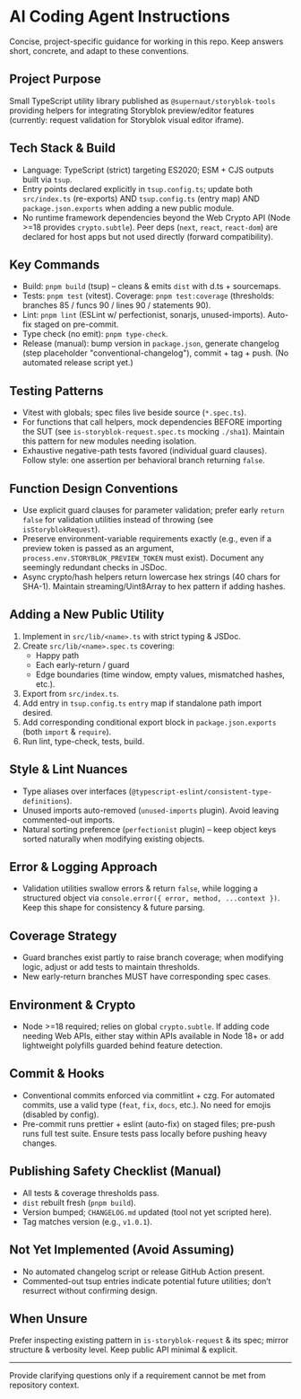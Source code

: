 # AI Coding Agent Instructions

Concise, project-specific guidance for working in this repo. Keep answers short, concrete, and adapt to these conventions.

## Project Purpose

Small TypeScript utility library published as `@supernaut/storyblok-tools` providing helpers for integrating Storyblok preview/editor features (currently: request validation for Storyblok visual editor iframe).

## Tech Stack & Build

- Language: TypeScript (strict) targeting ES2020; ESM + CJS outputs built via `tsup`.
- Entry points declared explicitly in `tsup.config.ts`; update both `src/index.ts` (re-exports) AND `tsup.config.ts` (entry map) AND `package.json.exports` when adding a new public module.
- No runtime framework dependencies beyond the Web Crypto API (Node >=18 provides `crypto.subtle`). Peer deps (`next`, `react`, `react-dom`) are declared for host apps but not used directly (forward compatibility).

## Key Commands

- Build: `pnpm build` (tsup) – cleans & emits `dist` with d.ts + sourcemaps.
- Tests: `pnpm test` (vitest). Coverage: `pnpm test:coverage` (thresholds: branches 85 / funcs 90 / lines 90 / statements 90).
- Lint: `pnpm lint` (ESLint w/ perfectionist, sonarjs, unused-imports). Auto-fix staged on pre-commit.
- Type check (no emit): `pnpm type-check`.
- Release (manual): bump version in `package.json`, generate changelog (step placeholder "conventional-changelog"), commit + tag + push. (No automated release script yet.)

## Testing Patterns

- Vitest with globals; spec files live beside source (`*.spec.ts`).
- For functions that call helpers, mock dependencies BEFORE importing the SUT (see `is-storyblok-request.spec.ts` mocking `./sha1`). Maintain this pattern for new modules needing isolation.
- Exhaustive negative-path tests favored (individual guard clauses). Follow style: one assertion per behavioral branch returning `false`.

## Function Design Conventions

- Use explicit guard clauses for parameter validation; prefer early `return false` for validation utilities instead of throwing (see `isStoryblokRequest`).
- Preserve environment-variable requirements exactly (e.g., even if a preview token is passed as an argument, `process.env.STORYBLOK_PREVIEW_TOKEN` must exist). Document any seemingly redundant checks in JSDoc.
- Async crypto/hash helpers return lowercase hex strings (40 chars for SHA-1). Maintain streaming/Uint8Array to hex pattern if adding hashes.

## Adding a New Public Utility

1. Implement in `src/lib/<name>.ts` with strict typing & JSDoc.
2. Create `src/lib/<name>.spec.ts` covering:
   - Happy path
   - Each early-return / guard
   - Edge boundaries (time window, empty values, mismatched hashes, etc.).
3. Export from `src/index.ts`.
4. Add entry in `tsup.config.ts` `entry` map if standalone path import desired.
5. Add corresponding conditional export block in `package.json.exports` (both `import` & `require`).
6. Run lint, type-check, tests, build.

## Style & Lint Nuances

- Type aliases over interfaces (`@typescript-eslint/consistent-type-definitions`).
- Unused imports auto-removed (`unused-imports` plugin). Avoid leaving commented-out imports.
- Natural sorting preference (`perfectionist` plugin) – keep object keys sorted naturally when modifying existing objects.

## Error & Logging Approach

- Validation utilities swallow errors & return `false`, while logging a structured object via `console.error({ error, method, ...context })`. Keep this shape for consistency & future parsing.

## Coverage Strategy

- Guard branches exist partly to raise branch coverage; when modifying logic, adjust or add tests to maintain thresholds.
- New early-return branches MUST have corresponding spec cases.

## Environment & Crypto

- Node >=18 required; relies on global `crypto.subtle`. If adding code needing Web APIs, either stay within APIs available in Node 18+ or add lightweight polyfills guarded behind feature detection.

## Commit & Hooks

- Conventional commits enforced via commitlint + czg. For automated commits, use a valid type (`feat`, `fix`, `docs`, etc.). No need for emojis (disabled by config).
- Pre-commit runs prettier + eslint (auto-fix) on staged files; pre-push runs full test suite. Ensure tests pass locally before pushing heavy changes.

## Publishing Safety Checklist (Manual)

- All tests & coverage thresholds pass.
- `dist` rebuilt fresh (`pnpm build`).
- Version bumped; `CHANGELOG.md` updated (tool not yet scripted here).
- Tag matches version (e.g., `v1.0.1`).

## Not Yet Implemented (Avoid Assuming)

- No automated changelog script or release GitHub Action present.
- Commented-out tsup entries indicate potential future utilities; don’t resurrect without confirming design.

## When Unsure

Prefer inspecting existing pattern in `is-storyblok-request` & its spec; mirror structure & verbosity level. Keep public API minimal & explicit.

---

Provide clarifying questions only if a requirement cannot be met from repository context.
